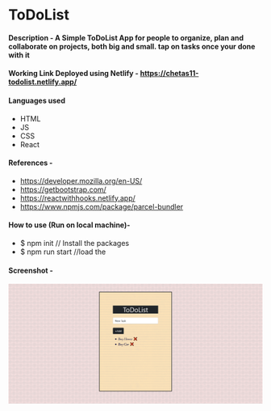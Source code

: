 # ToDoList

#### Description - A Simple ToDoList App for people to organize, plan and collaborate on projects, both big and small. tap on tasks once your done with it

#### Working Link Deployed using Netlify - https://chetas11-todolist.netlify.app/

#### Languages used
- HTML
- JS
- CSS
- React

#### References - 
- https://developer.mozilla.org/en-US/
- https://getbootstrap.com/
- https://reactwithhooks.netlify.app/
- https://www.npmjs.com/package/parcel-bundler

#### How to use (Run on local machine)- 
 - $ npm init       // Install the packages
 - $ npm run start  //load the 
 
 #### Screenshot - 

![Screenshot](https://github.com/chetas11/ToDoList/blob/master/Screenshot_2020-12-15%20TODOLIST.png)



